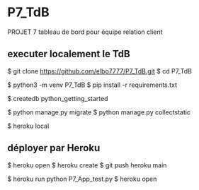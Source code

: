# P7_TdB
PROJET 7 tableau de bord pour équipe relation client

## executer localement le TdB

$ git clone https://github.com/elbo7777/P7_TdB.git
$ cd P7_TdB

$ python3 -m venv P7_TdB
$ pip install -r requirements.txt

$ createdb python_getting_started

$ python manage.py migrate
$ python manage.py collectstatic

$ heroku local

## déployer par Heroku

$ heroku open
$ heroku create
$ git push heroku main

$ heroku run python P7_App_test.py
$ heroku open
